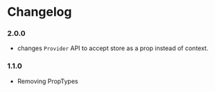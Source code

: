 # Changelog

### 2.0.0

- changes `Provider` API to accept store as a prop instead of context.

### 1.1.0
- Removing PropTypes
